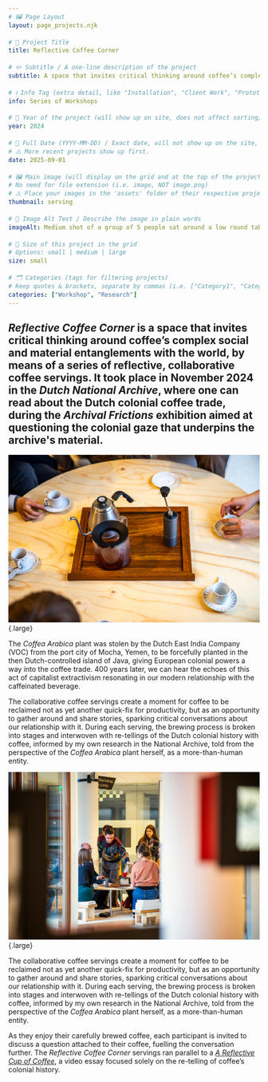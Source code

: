 ```yaml
---
# 🖼️ Page Layout
layout: page_projects.njk

# 📌 Project Title
title: Reflective Coffee Corner

# ✏️ Subtitle / A one-line description of the project
subtitle: A space that invites critical thinking around coffee’s complex social and material entanglements with the world

# ℹ️ Info Tag (extra detail, like "Installation", "Client Work", "Prototype"). Keep this short, usually 1–2 words
info: Series of Workshops

# 📅 Year of the project (will show up on site, does not affect sorting)
year: 2024

# 📆 Full Date (YYYY-MM-DD) / Exact date, will not show up on the site, only for sorting
# ⚠️ More recent projects show up first.
date: 2025-09-01

# 🖼️ Main image (will display on the grid and at the top of the project page)
# No need for file extension (i.e. image, NOT image.png)
# ⚠️ Place your images in the 'assets' folder of their respective projects
thumbnail: serving

# 💬 Image Alt Text / Describe the image in plain words
imageAlt: Medium shot of a group of 5 people sat around a low round table, smiling as coffee is prepared.

# 📏 Size of this project in the grid
# Options: small | medium | large
size: small

# 🗂️ Categories (tags for filtering projects)
# Keep quotes & brackets, separate by commas (i.e. ["Category1", "Category2", "Category3"])
categories: ["Workshop", "Research"]
---
```


## _Reflective Coffee Corner_ is a space that invites critical thinking around coffee’s complex social and material entanglements with the world, by means of a series of reflective, collaborative coffee servings. It took place in November 2024 in the _Dutch National Archive_, where one can read about the Dutch colonial coffee trade, during the _Archival Frictions_ exhibition aimed at questioning the colonial gaze that underpins the archive's material.

![Top view of a round wooden table. One can see people's hands holding cups with coffee and a tray with a kettle, a garrafe, half filled with coffee, and a grinder.](assets/thumbnail.jpg "Photo by Roel Backaert for the master Non-Linear Narrative."){.large}

The _Coffea Arabica_ plant was stolen by the Dutch East India Company (VOC) from the
port city of Mocha, Yemen, to be forcefully planted in the then Dutch-controlled island
of Java, giving European colonial powers a way into the coffee trade. 400 years later,
we can hear the echoes of this act of capitalist extractivism resonating in our modern
relationship with the caffeinated beverage.

The collaborative coffee servings create a moment for coffee to be reclaimed not as yet another quick-fix for productivity, but as an opportunity to gather around and share stories, sparking critical conversations about our relationship with it. During each serving, the brewing process is broken into stages and interwoven with re-tellings of the Dutch colonial history with coffee, informed by my own research in the National Archive, told from the perspective of the _Coffea Arabica_ plant herself, as a more-than-human entity.

![View of the same group as before, sitting around the table, partially hidden behind a pilar, from further away. ](assets/back.jpg "Photo by Roel Backaert for the master Non-Linear Narrative."){.large}

The collaborative coffee servings create a moment for coffee to be reclaimed not as yet another quick-fix for productivity, but as an opportunity to gather around and share stories, sparking critical conversations about our relationship with it. During each serving, the brewing process is broken into stages and interwoven with re-tellings of the Dutch colonial history with coffee, informed by my own research in the National Archive, told from the perspective of the _Coffea Arabica_ plant herself, as a more-than-human entity.

As they enjoy their carefully brewed coffee, each participant is invited to discuss a question attached to their coffee, fuelling the conversation further. The _Reflective Coffee Corner_ servings ran parallel to a [_A Reflective Cup of Coffee_](/projects/2025_reflective_cup_of_coffee), a video essay focused solely on the re-telling of coffee’s colonial history.